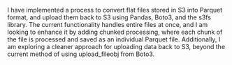 I have implemented a process to convert flat files stored in S3 into Parquet format, and upload them back to S3 using Pandas, Boto3, and the s3fs library. The current functionality handles entire files at once, and I am looking to enhance it by adding chunked processing, where each chunk of the file is processed and saved as an individual Parquet file. Additionally, I am exploring a cleaner approach for uploading data back to S3, beyond the current method of using upload_fileobj from Boto3.

